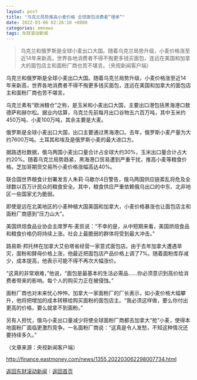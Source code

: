```yaml
---
layout: post
title: "乌克兰局势推高小麦价格 全球面包消费者“埋单”"
date: 2022-03-06 02:26:10 +0800
categories: emnews
tags: 东财滚动新闻
---
```

> 乌克兰和俄罗斯是全球小麦出口大国。随着乌克兰局势升级，小麦价格涨至近14年来新高，世界各地消费者不得不掏更多钱买面包，连远在美国和加拿大的面包店主和面粉厂商也苦不堪言。（央视新闻客户端）

<p>乌克兰和俄罗斯是全球小麦出口大国。随着乌克兰局势升级，小麦价格涨至近14年来新高，世界各地消费者不得不掏更多钱买面包，连远在美国和加拿大的面包店主和面粉厂商也苦不堪言。</p><p>乌克兰素有“欧洲粮仓”之称，是玉米和小麦出口大国，主要出口港包括黑海港口敖德萨和赫尔松。据业内估算，乌克兰先前每月出口谷物五六百万吨，其中玉米约450万吨、小麦100万吨，其余主要是大麦。</p><p>俄罗斯是全球小麦出口大国，出口主要通过黑海港口。去年，俄罗斯小麦产量为大约7600万吨。土耳其和埃及是俄罗斯小麦的最大进口方。</p><p>据路透社数据，俄乌两国小麦出口量合计占全球大约30%，玉米出口量合计占大约20%。随着乌克兰局势趋紧，黑海港口贸易遭到严重干扰，推高小麦等粮食价格。芝加哥期货交易所小麦价格涨幅高达40%。</p><p>联合国世界粮食计划署发言人朱莉·马歇尔4日警告，俄乌两国供应链紊乱将危及全球数以百万计民众的粮食安全。其中，粮食供应严重依赖俄乌出口的中东、北非地区一些国家尤为脆弱。</p><p>即使是远在北美地区的小麦种植大国美国和加拿大，小麦价格暴涨也让面包店主和面粉厂商感到“压力山大”。</p><p>美国烘焙食品业协会主席罗布·麦凯说：“不幸的是，从中短期来看，美国烘焙食品和粮食价格仍将持续上涨。社会上最脆弱的群体将受到最大冲击。”</p><p>路易斯·邦托林在加拿大艾伯塔省经营一家意式面包店。由于去年加拿大遭遇旱灾，面粉和酵母价格上涨，他最近把面包店产品价格上调了7%。随着面粉库存减少，成本提高，他表示可能不得不再次大幅涨价。</p><p>“这真的非常艰难，”他说，“面包是最基本的生活必需品……你必须意识到高价给消费者带来的影响。每个人的购买力正在被侵蚀。”</p><p>面粉厂商也对未来忧心忡忡。加拿大一家面粉厂的厂长表示，如小麦价格大幅攀升，他将把增加的成本转移给购买面粉的面包店主。“我必须这样做，要么你付出更高的价格，要么就拿不到面粉。”</p><p>另有人担忧，俄乌小麦出口量减少将使全球面粉厂商都去加拿大“抢”小麦，使得本地面粉厂面临更激烈竞争。一名面粉厂商说：“这真是令人发愁，不知这种情况还要持续多久。”</p><p class="em_media">（文章来源：央视新闻客户端）</p>

<http://finance.eastmoney.com/news/1355,202203062298007734.html>

[返回东财滚动新闻](//finews.withounder.com/emnews/)｜[返回首页](//finews.withounder.com/)